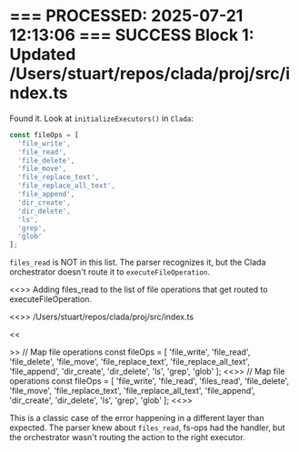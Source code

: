 === PROCESSED: 2025-07-21 12:13:06 ===
SUCCESS Block 1: Updated /Users/stuart/repos/clada/proj/src/index.ts
===

Found it. Look at `initializeExecutors()` in `Clada`:

```typescript
const fileOps = [
  'file_write',
  'file_read',
  'file_delete',
  'file_move',
  'file_replace_text',
  'file_replace_all_text',
  'file_append',
  'dir_create',
  'dir_delete',
  'ls',
  'grep',
  'glob'
];
```

`files_read` is NOT in this list. The parser recognizes it, but the Clada orchestrator doesn't route it to `executeFileOperation`.

<<<EXPLANATION>>>
Adding files_read to the list of file operations that get routed to executeFileOperation.

<<<FILE>>>
/Users/stuart/repos/clada/proj/src/index.ts

<<<SEARCH>>>
    // Map file operations
    const fileOps = [
      'file_write',
      'file_read',
      'file_delete',
      'file_move',
      'file_replace_text',
      'file_replace_all_text',
      'file_append',
      'dir_create',
      'dir_delete',
      'ls',
      'grep',
      'glob'
    ];
<<<REPLACE>>>
    // Map file operations
    const fileOps = [
      'file_write',
      'file_read',
      'files_read',
      'file_delete',
      'file_move',
      'file_replace_text',
      'file_replace_all_text',
      'file_append',
      'dir_create',
      'dir_delete',
      'ls',
      'grep',
      'glob'
    ];
<<<END>>>

This is a classic case of the error happening in a different layer than expected. The parser knew about `files_read`, fs-ops had the handler, but the orchestrator wasn't routing the action to the right executor.